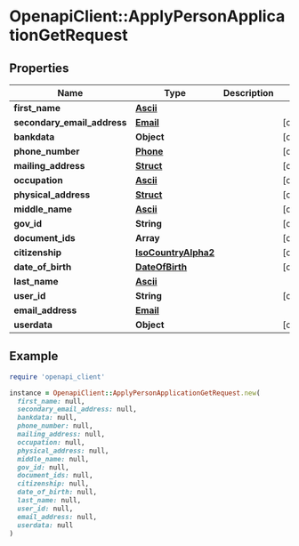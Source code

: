 # OpenapiClient::ApplyPersonApplicationGetRequest

## Properties

| Name | Type | Description | Notes |
| ---- | ---- | ----------- | ----- |
| **first_name** | [**Ascii**](Ascii.md) |  |  |
| **secondary_email_address** | [**Email**](Email.md) |  | [optional] |
| **bankdata** | **Object** |  | [optional] |
| **phone_number** | [**Phone**](Phone.md) |  | [optional] |
| **mailing_address** | [**Struct**](Struct.md) |  | [optional] |
| **occupation** | [**Ascii**](Ascii.md) |  | [optional] |
| **physical_address** | [**Struct**](Struct.md) |  | [optional] |
| **middle_name** | [**Ascii**](Ascii.md) |  | [optional] |
| **gov_id** | **String** |  | [optional] |
| **document_ids** | **Array** |  | [optional] |
| **citizenship** | [**IsoCountryAlpha2**](IsoCountryAlpha2.md) |  | [optional] |
| **date_of_birth** | [**DateOfBirth**](DateOfBirth.md) |  | [optional] |
| **last_name** | [**Ascii**](Ascii.md) |  |  |
| **user_id** | **String** |  | [optional] |
| **email_address** | [**Email**](Email.md) |  |  |
| **userdata** | **Object** |  | [optional] |

## Example

```ruby
require 'openapi_client'

instance = OpenapiClient::ApplyPersonApplicationGetRequest.new(
  first_name: null,
  secondary_email_address: null,
  bankdata: null,
  phone_number: null,
  mailing_address: null,
  occupation: null,
  physical_address: null,
  middle_name: null,
  gov_id: null,
  document_ids: null,
  citizenship: null,
  date_of_birth: null,
  last_name: null,
  user_id: null,
  email_address: null,
  userdata: null
)
```


